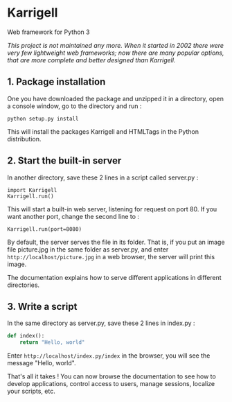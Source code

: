 # Karrigell
Web framework for Python 3

*This project is not maintained any more. When it started in 2002 there were
very few lightweight web frameworks; now there are many popular options, that
are more complete and better designed than Karrigell.*

## 1. Package installation

One you have downloaded the package and unzipped it in a directory, open a
console window, go to the directory and run :

```
python setup.py install
```

This will install the packages Karrigell and HTMLTags in the Python
distribution.

## 2. Start the built-in server

In another directory, save these 2 lines in a script called server.py :

```
import Karrigell
Karrigell.run()
```

This will start a built-in web server, listening for request on port 80.
If you want another port, change the second line to :

```
Karrigell.run(port=8080)
```

By default, the server serves the file in its folder. That is, if you put
an image file picture.jpg in the same folder as server.py, and enter
`http://localhost/picture.jpg` in a web browser, the server will print this
image.

The documentation explains how to serve different applications in different
directories.

## 3. Write a script

In the same directory as server.py, save these 2 lines in index.py :

```python
def index():
    return "Hello, world"
```

Enter `http://localhost/index.py/index` in the browser, you will see the
message "Hello, world".

That's all it takes ! You can now browse the documentation to see how to
develop applications, control access to users, manage sessions, localize
your scripts, etc.